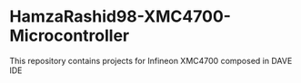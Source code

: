 # HamzaRashid98-XMC4700-Microcontroller
This repository contains projects for Infineon XMC4700 composed in DAVE IDE
